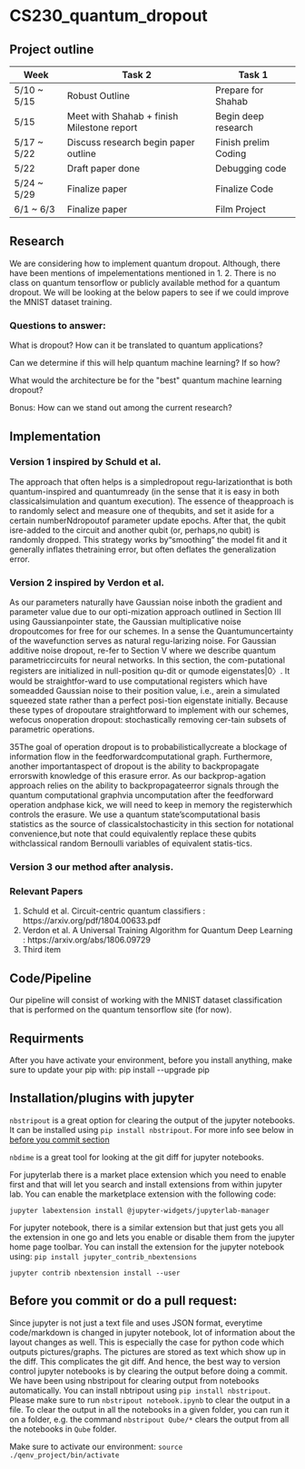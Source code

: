 # CS230_quantum_dropout

## Project outline

| Week        | Task 2                                     | Task 1               |
| ----------- | ------------------------------------------ | -------------------- |
| 5/10 ~ 5/15 | Robust Outline                             | Prepare for Shahab   |
| 5/15        | Meet with Shahab + finish Milestone report | Begin deep research  |
| 5/17 ~ 5/22 | Discuss research begin paper outline       | Finish prelim Coding |
| 5/22        | Draft paper done                           | Debugging code       |
| 5/24 ~ 5/29 | Finalize paper                             | Finalize Code        |
| 6/1 ~ 6/3   | Finalize paper                             | Film Project         |

## Research

We are considering how to implement quantum dropout. Although, there have been
mentions of impelementations mentioned in 1. 2. There is no class on quantum
tensorflow or publicly available method for a quantum dropout. We will be
looking at the below papers to see if we could improve the MNIST dataset
training.

### Questions to answer:

What is dropout? How can it be translated to quantum applications?

Can we determine if this will help quantum machine learning? If so how?

What would the architecture be for the "best" quantum machine learning dropout?

Bonus: How can we stand out among the current research?

## Implementation

### Version 1 inspired by Schuld et al.

The approach that often helps is a simpledropout regu-larizationthat is both
quantum-inspired and quantumready (in the sense that it is easy in both
classicalsimulation and quantum execution). The essence of theapproach is to
randomly select and measure one of thequbits, and set it aside for a certain
numberNdropoutof parameter update epochs. After that, the qubit isre-added to
the circuit and another qubit (or, perhaps,no qubit) is randomly dropped. This
strategy works by“smoothing” the model fit and it generally inflates thetraining
error, but often deflates the generalization error.

### Version 2 inspired by Verdon et al.

As our parameters naturally have Gaussian noise inboth the gradient and
parameter value due to our opti-mization approach outlined in Section III using
Gaussianpointer state, the Gaussian multiplicative noise dropoutcomes for free
for our schemes. In a sense the Quantumuncertainty of the wavefunction serves as
natural regu-larizing noise. For Gaussian additive noise dropout, re-fer to
Section V where we describe quantum parametriccircuits for neural networks. In
this section, the com-putational registers are initialized in null-position
qu-dit or qumode eigenstates|0〉. It would be straightfor-ward to use
computational registers which have someadded Gaussian noise to their position
value, i.e., arein a simulated squeezed state rather than a perfect posi-tion
eigenstate initially. Because these types of dropoutare straightforward to
implement with our schemes, wefocus onoperation dropout: stochastically removing
cer-tain subsets of parametric operations.

35The goal of operation dropout is to probabilisticallycreate a blockage of
information flow in the feedforwardcomputational graph. Furthermore, another
importantaspect of dropout is the ability to backpropagate errorswith knowledge
of this erasure error. As our backprop-agation approach relies on the ability to
backpropagateerror signals through the quantum computational graphvia
uncomputation after the feedforward operation andphase kick, we will need to
keep in memory the registerwhich controls the erasure. We use a quantum
state’scomputational basis statistics as the source of classicalstochasticity in
this section for notational convenience,but note that could equivalently replace
these qubits withclassical random Bernoulli variables of equivalent statis-tics.

### Version 3 our method after analysis.

### Relevant Papers

<ol>
  <li> Schuld et al. Circuit-centric quantum classifiers : https://arxiv.org/pdf/1804.00633.pdf </li>
  <li>Verdon et al. A Universal Training Algorithm for Quantum Deep Learning : https://arxiv.org/abs/1806.09729</li>
  <li> Third item </li>
</ol>

## Code/Pipeline

Our pipeline will consist of working with the MNIST dataset classification that
is performed on the quantum tensorflow site (for now).

## Requirments

After you have activate your environment, before you install anything, make sure
to update your pip with: pip install --upgrade pip

## Installation/plugins with jupyter

`nbstripout` is a great option for clearing the output of the jupyter notebooks.
It can be installed using `pip install nbstripout`. For more info see below in
[before you commit section](#beforecommit)

`nbdime` is a great tool for looking at the git diff for jupyter notebooks.

For jupyterlab there is a market place extension which you need to enable first
and that will let you search and install extensions from within jupyter lab. You
can enable the marketplace extension with the following code:

`jupyter labextension install @jupyter-widgets/jupyterlab-manager`

For jupyter notebook, there is a similar extension but that just gets you all
the extension in one go and lets you enable or disable them from the jupyter
home page toolbar. You can install the extension for the jupyter notebook using:
`pip install jupyter_contrib_nbextensions`

`jupyter contrib nbextension install --user`

## <a name="beforecommit"></a> Before you commit or do a pull request:

Since jupyter is not just a text file and uses JSON format, everytime
code/markdown is changed in jupyter notebook, lot of information about the
layout changes as well. This is especially the case for python code which
outputs pictures/graphs. The pictures are stored as text which show up in the
diff. This complicates the git diff. And hence, the best way to version control
jupyter notebooks is by clearing the output before doing a commit. We have been
using nbstripout for clearing output from notebooks automatically. You can
install nbtripout using `pip install nbstripout`. Please make sure to run
`nbstripout notebook.ipynb` to clear the output in a file. To clear the output
in all the notebooks in a given folder, you can run it on a folder, e.g. the
command `nbstripout Qube/*` clears the output from all the notebooks in `Qube`
folder.

Make sure to activate our environment: `source ./qenv_project/bin/activate`
